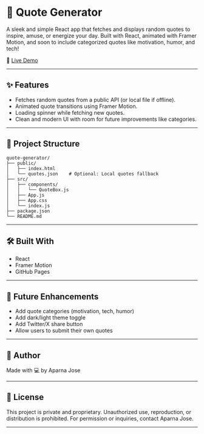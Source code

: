 # 💬 Quote Generator

A sleek and simple React app that fetches and displays random quotes to inspire, amuse, or energize your day. Built with React, animated with Framer Motion, and soon to include categorized quotes like motivation, humor, and tech!

🚀 [Live Demo](https://quote-generator-eight-ecru.vercel.app/)

---

## ✨ Features
- Fetches random quotes from a public API (or local file if offline).
- Animated quote transitions using Framer Motion.
- Loading spinner while fetching new quotes.
- Clean and modern UI with room for future improvements like categories.

---

## 📁 Project Structure

```
quote-generator/
├── public/
│   ├── index.html
│   └── quotes.json    # Optional: Local quotes fallback
├── src/
│   ├── components/
│   │   └── QuoteBox.js
│   ├── App.js
│   ├── App.css
│   └── index.js
├── package.json
└── README.md
```
---

## 🛠 Built With

- React
- Framer Motion
- GitHub Pages

---

## 📌 Future Enhancements

- Add quote categories (motivation, tech, humor)
- Add dark/light theme toggle
- Add Twitter/X share button
- Allow users to submit their own quotes

---

## 🙌 Author

Made with 💻 by Aparna Jose

---

## 📄 License

This project is private and proprietary. Unauthorized use, reproduction, or distribution is prohibited. For permission or inquiries, contact Aparna Jose.

---

```
